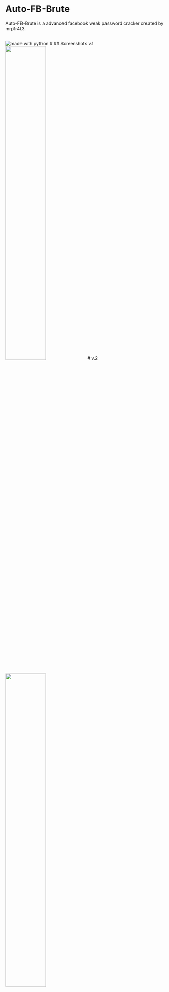 # Auto-FB-Brute
Auto-FB-Brute is a advanced facebook weak password cracker created by mrp1r4t3.
##
<img src="https://img.shields.io/badge/made%20with-python-blue.svg?style=flat-square" alt="made with python">
#
## Screenshots
v.1
<img src="https://github.com/Mrp1r4t3/Auto-FB-Brute/blob/main/Screenshots/Screenshot%20from%202022-03-29%2004-18-24.png" width="50%" height="50%">
#
v.2
<img src="https://github.com/Mrp1r4t3/Auto-FB-Brute/blob/main/Screenshots/Screenshot%20from%202022-03-29%2004-34-13.png" width="50%" height="50%">

## Tested on
ubuntu
kali-linux
termux
## Future Updates
1. `Username based <`
2. `Additional words and numbers <`
3. `Auto Bio changer :)`

## Termux Installation
1. `pkg install git -y`
2. `pkg install python3 -y`
3. `git clone https://github.com/Mrp1r4t3/Auto-FB-Brute`
4. `cd Auto-FB-Bruter`
5. `python3 afbb.py`

## Kali & Ubuntu Installation
1. `sudo apt install git -y`
2. `sudo apt install python3 -y`
3. `git clone https://github.com/Mrp1r4t3/Auto-FB-Brute`
4. `cd Auto-FB-Bruter`
5. `python3 afbb.py`

## WARNING!! THIS TOOL/SCRIPT IS USED FOR LEGAL PURPOSES ONLY
## Facebook Group
[Android Hacker PH](https://www.facebook.com/groups/1778790372291663/)
